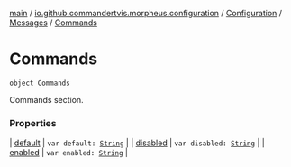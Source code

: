 [main](../../../../index.md) / [io.github.commandertvis.morpheus.configuration](../../../index.md) / [Configuration](../../index.md) / [Messages](../index.md) / [Commands](./index.md)

# Commands

`object Commands`

Commands section.

### Properties

| [default](default.md) | `var default: `[`String`](https://kotlinlang.org/api/latest/jvm/stdlib/kotlin/-string/index.html) |
| [disabled](disabled.md) | `var disabled: `[`String`](https://kotlinlang.org/api/latest/jvm/stdlib/kotlin/-string/index.html) |
| [enabled](enabled.md) | `var enabled: `[`String`](https://kotlinlang.org/api/latest/jvm/stdlib/kotlin/-string/index.html) |

